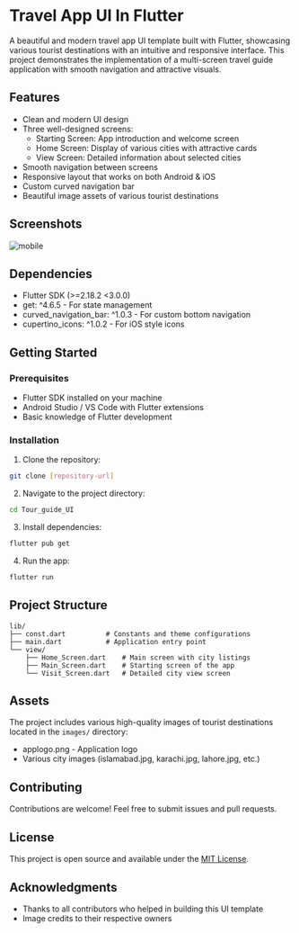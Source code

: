 # Travel App UI In Flutter

A beautiful and modern travel app UI template built with Flutter, showcasing various tourist destinations with an intuitive and responsive interface. This project demonstrates the implementation of a multi-screen travel guide application with smooth navigation and attractive visuals.

## Features

- Clean and modern UI design
- Three well-designed screens:
  - Starting Screen: App introduction and welcome screen
  - Home Screen: Display of various cities with attractive cards
  - View Screen: Detailed information about selected cities
- Smooth navigation between screens
- Responsive layout that works on both Android & iOS
- Custom curved navigation bar
- Beautiful image assets of various tourist destinations

## Screenshots
![mobile](https://user-images.githubusercontent.com/97346744/198978464-0022cbd6-b640-4c3a-9780-6e936ba1111d.PNG)

## Dependencies

- Flutter SDK (>=2.18.2 <3.0.0)
- get: ^4.6.5 - For state management
- curved_navigation_bar: ^1.0.3 - For custom bottom navigation
- cupertino_icons: ^1.0.2 - For iOS style icons

## Getting Started

### Prerequisites

- Flutter SDK installed on your machine
- Android Studio / VS Code with Flutter extensions
- Basic knowledge of Flutter development

### Installation

1. Clone the repository:
```bash
git clone [repository-url]
```

2. Navigate to the project directory:
```bash
cd Tour_guide_UI
```

3. Install dependencies:
```bash
flutter pub get
```

4. Run the app:
```bash
flutter run
```

## Project Structure

```
lib/
├── const.dart          # Constants and theme configurations
├── main.dart           # Application entry point
└── view/
    ├── Home_Screen.dart    # Main screen with city listings
    ├── Main_Screen.dart    # Starting screen of the app
    └── Visit_Screen.dart   # Detailed city view screen
```

## Assets

The project includes various high-quality images of tourist destinations located in the `images/` directory:
- applogo.png - Application logo
- Various city images (islamabad.jpg, karachi.jpg, lahore.jpg, etc.)

## Contributing

Contributions are welcome! Feel free to submit issues and pull requests.

## License

This project is open source and available under the [MIT License](LICENSE).

## Acknowledgments

- Thanks to all contributors who helped in building this UI template
- Image credits to their respective owners

